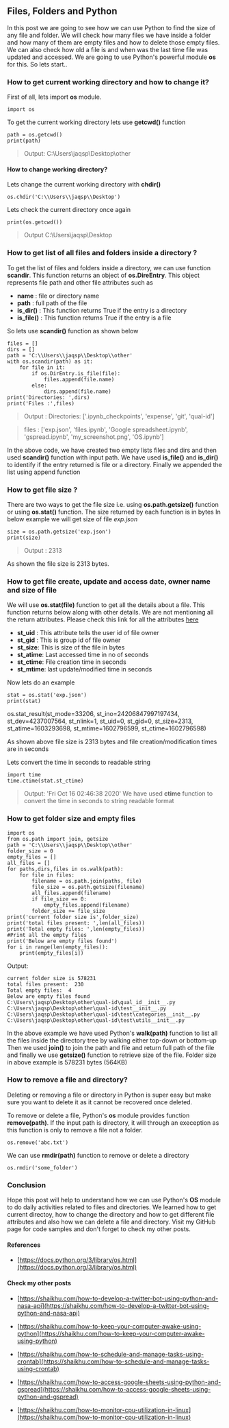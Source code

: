 ## Files, Folders and Python

In this post we are going to see how we can use Python to find the size of any file and folder. We will check how many files we have inside a folder and how many of them are empty files and how to delete those empty files. We can also check how old a file is and when was the last time file was updated and accessed. We are going to use Python's powerful module **os** for this. So lets start..

### How to get current working directory and how to change it?

First of all, lets import **os** module.
```
import os
```

To get the current working directory lets use **getcwd()** function
```
path = os.getcwd()
print(path)
```

> Output:  C:\Users\jaqsp\Desktop\other

#### How to change working directory?

Lets change the current working directory with **chdir()**
```
os.chdir('C:\\Users\\jaqsp\\Desktop')
```
Lets check the current directory once again

```
print(os.getcwd())
```
>Output C:\Users\jaqsp\Desktop

### How to get list of all files and folders inside a directory ?

To get the list of files and folders inside a directory, we can use function **scandir**. This function returns an object of **os.DireEntry**. This object represents file path and other file attributes such as

- **name** : file or directory name
- **path** : full path of the file
- **is_dir()** : This function returns True if the entry is a directory
- **is_file()** : This function returns True if the entry is a file

So lets use **scandir()** function as shown below

```
files = []
dirs = []
path = 'C:\\Users\\jaqsp\\Desktop\\other'
with os.scandir(path) as it:
    for file in it:
        if os.DirEntry.is_file(file):
            files.append(file.name)
        else:
            dirs.append(file.name)
print('Directories: ',dirs)
print('Files :',files)
```
>Output : Directories: ['.ipynb_checkpoints', 'expense', 'git', 'qual-id']

> files : ['exp.json', 'files.ipynb', 'Google spreadsheet.ipynb', 'gspread.ipynb', 'my_screenshot.png', 'OS.ipynb']

In the above code, we have created two empty lists files and dirs and then used **scandir()**  function with input path.
We have used **is_file()** and **is_dir()** to identify if the entry returned is file or a directory. Finally we appended the list using append function


### How to get file size ?

There are two ways to get the file size i.e. using **os.path.getsize()** function or using **os.stat()** function. The size returned by each function is in bytes
In below example we will get size of file *exp.json*
```
size = os.path.getsize('exp.json')
print(size)
```
> Output : 2313

As shown the file size is 2313 bytes.


### How to get file create, update and access date, owner name and size of file

We will use **os.stat(file)** function to get all the details about a file. This function returns below along with other details. We are not mentioning all the return attributes. Please check  this link for all the attributes [here](https://docs.python.org/3/library/os.html) 
-  **st_uid** : This attribute tells the user id of file owner
- **st_gid** : This is group id of file owner
- **st_size**: This is size of the file in bytes
- **st_atime**: Last accessed time in no of seconds
- **st_ctime**: File creation time in seconds
- **st_mtime**: last update/modified time in seconds

Now lets do an example
```
stat = os.stat('exp.json')
print(stat)
```
> 
os.stat_result(st_mode=33206, st_ino=24206847997197434, st_dev=4237007564, st_nlink=1, st_uid=0, st_gid=0, st_size=2313, st_atime=1603293698, st_mtime=1602796599, st_ctime=1602796598)

As shown above file size is 2313 bytes and file creation/modification times are in seconds

Lets convert the time in seconds to readable string
```
import time
time.ctime(stat.st_ctime)
```
> Output: 'Fri Oct 16 02:46:38 2020'
We have used **ctime** function to convert the time in seconds to string readable format

### How to get folder size and empty files

```
import os
from os.path import join, getsize
path = 'C:\\Users\\jaqsp\\Desktop\\other'
folder_size = 0
empty_files = []
all_files = []
for paths,dirs,files in os.walk(path):
    for file in files:
        filename = os.path.join(paths, file)
        file_size = os.path.getsize(filename)
        all_files.append(filename)
        if file_size == 0:
            empty_files.append(filename)
        folder_size += file_size
print('current folder size is',folder_size)
print('total files present: ',len(all_files))
print('Total empty files: ',len(empty_files))
#Print all the empty files
print('Below are empty files found')
for i in range(len(empty_files)):
    print(empty_files[i])        
```
Output:
```
current folder size is 578231
total files present:  230
Total empty files:  4
Below are empty files found
C:\Users\jaqsp\Desktop\other\qual-id\qual_id__init__.py
C:\Users\jaqsp\Desktop\other\qual-id\test__init__.py
C:\Users\jaqsp\Desktop\other\qual-id\test\categories__init__.py
C:\Users\jaqsp\Desktop\other\qual-id\test\utils__init__.py
```
 In the above example we have used Python's **walk(path)** function to list all the files inside the directory tree by walking either top-down or bottom-up
Then we used **join()** to join the path and file and return full path of the file and finally we use **getsize()** function to retrieve size of the file. Folder size in above example is 578231 bytes (564KB)

### How to remove a file and directory?
Deleting or removing a file or directory in Python is super easy but make sure you want to delete it as it cannot be recovered once deleted.

To remove or delete a file, Python's **os** module provides function **remove(path)**. If the input path is directory, it will through an exeception as this function is only to remove a file not a folder.

```
os.remove('abc.txt')
```
We can use **rmdir(path)** function to remove or delete a directory

```
os.rmdir('some_folder')
```

### Conclusion
Hope this post will help to understand how we can use Python's **OS** module to do daily activities related to files and directories. We learned how to get current directoy, how to change the directory and how to get different file attributes and also how we can delete a file and directory. Visit my GitHub page for code samples and don't forget to check my other posts.

#### References
-  [https://docs.python.org/3/library/os.html](https://docs.python.org/3/library/os.html) 

#### Check my other posts

-  [https://shaikhu.com/how-to-develop-a-twitter-bot-using-python-and-nasa-api](https://shaikhu.com/how-to-develop-a-twitter-bot-using-python-and-nasa-api) 

-  [https://shaikhu.com/how-to-keep-your-computer-awake-using-python](https://shaikhu.com/how-to-keep-your-computer-awake-using-python) 

-  [https://shaikhu.com/how-to-schedule-and-manage-tasks-using-crontab](https://shaikhu.com/how-to-schedule-and-manage-tasks-using-crontab) 

-  [https://shaikhu.com/how-to-access-google-sheets-using-python-and-gspread](https://shaikhu.com/how-to-access-google-sheets-using-python-and-gspread) 

-  [https://shaikhu.com/how-to-monitor-cpu-utilization-in-linux](https://shaikhu.com/how-to-monitor-cpu-utilization-in-linux) 


